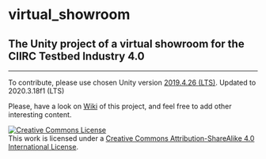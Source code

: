 # virtual_showroom
## The Unity project of a virtual showroom for the CIIRC Testbed Industry 4.0
---
To contribute, please use chosen Unity version [2019.4.26 (LTS)](https://unity3d.com/unity/whats-new/2019.4.26).
Updated to 2020.3.18f1 (LTS)

Please, have a look on [Wiki](https://github.com/kurilluk/virtual_shoowroom/wiki) of this project, and feel free to add other interesting content.

<a rel="license" href="http://creativecommons.org/licenses/by-sa/4.0/"><img alt="Creative Commons License" style="border-width:0" src="https://i.creativecommons.org/l/by-sa/4.0/88x31.png" /></a><br />This work is licensed under a <a rel="license" href="http://creativecommons.org/licenses/by-sa/4.0/">Creative Commons Attribution-ShareAlike 4.0 International License</a>.
